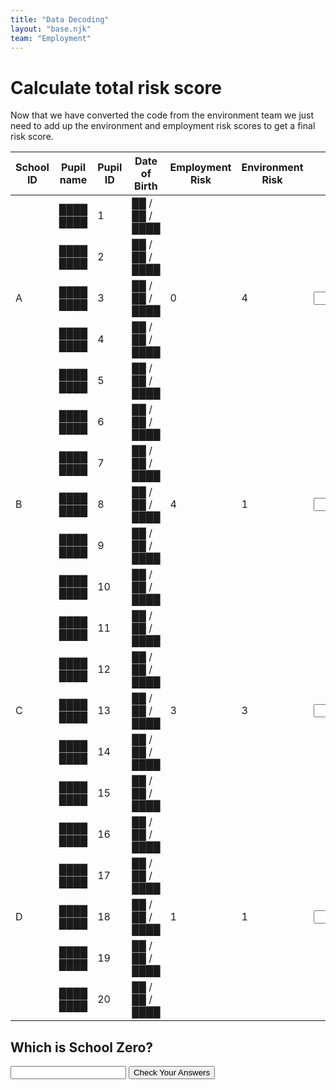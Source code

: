 ```yaml
---
title: "Data Decoding"
layout: "base.njk"
team: "Employment"
---
```


# Calculate total risk score

Now that we have converted the code from the environment team we just need to add up the environment and employment risk scores to get a final risk score.



<div class="table-overflow">
<form  method="get" action="/congratulations">
 <table>
          <thead>
            <tr>
              <th>
                School ID
              </th>
              <th>
                Pupil name
              </th>
              <th>
                Pupil ID
              </th>
              <th>
                Date of Birth
              </th>
              <th>
               Employment Risk
              </th>
              <th>
               Environment Risk
              </th>
              <th>
              Total Risk Score
              </th>
            </tr>
          </thead>
          <tbody>
            <tr >
              <td rowspan="5">
                A
              </td>
              <td>
              ████ ████
              </td>
              <td>
                1
              </td>
              <td >
                ██ / ██ / ████
              </td>
              <td rowspan="5">
                0
              </td>
              <td rowspan="5">
                4
              </td>
              <td rowspan="5">
                 <input name="name" type="" value="" pattern="4" required oninvalid="setCustomValidity('Sorry that&rsquo;s not right')"  oninput="setCustomValidity('')"  >
              </td>
            </tr>
            <tr>
           <td>
              ████ ████
              </td>
              <td>
                2
              </td>
               <td >
                ██ / ██ / ████
              </td>
            </tr>
            <tr>
             <td>
              ████ ████
              </td>
              <td>
                3
              </td>
                 <td >
                ██ / ██ / ████
              </td>
            </tr>
            <tr>
                          <td>
              ████ ████
              </td>
              <td>
                4
              </td>
             <td >
                ██ / ██ / ████
              </td>
            </tr>
            <tr class="bb">
              <td>████ ████</td>
              <td>5</td>
              <td>██ / ██ / ████</td>
            </tr>
            <tr >
              <td rowspan="5"> B</td>
              <td>████ ████
              </td>
              <td>
                6
              </td>
              <td >██ / ██ / ████ </td>
               <td rowspan="5">
                4
              </td>
              <td rowspan="5">
                1
              </td>
              <td rowspan="5">
                   <input name="name" type="" value="" pattern="5" required oninvalid="setCustomValidity('Sorry that&rsquo;s not right')"  oninput="setCustomValidity('')"  >
              </td>
            </tr>
            <tr>
                <td>
              ████ ████
              </td>
              <td>
                7
              </td>
                         <td >
                ██ / ██ / ████
              </td>
            </tr>
            <tr>
                <td>
              ████ ████
              </td>
              <td>
                8
              </td>
                         <td >
                ██ / ██ / ████
              </td>
            </tr>
            <tr>
                <td>
              ████ ████
              </td>
              <td>
                9
              </td>
                         <td >
                ██ / ██ / ████
              </td>
            </tr>
            <tr class="bb">
                <td>
              ████ ████
              </td>
              <td>
                10
              </td>
                         <td >
                ██ / ██ / ████
              </td>
            </tr>
            <tr >
              <td rowspan="5">
                C
              </td>
              <td>
              ████ ████
              </td>
              <td>
                11
              </td>
              <td >
                ██ / ██ / ████
              </td>
          <td rowspan="5">
                3
              </td>
              <td rowspan="5">
                3
              </td>
              <td rowspan="5">
                 <input name="C" type="" value="" pattern="6" required oninvalid="setCustomValidity('Sorry that&rsquo;s not right')"  oninput="setCustomValidity('')"  >
              </td>
            </tr>
            <tr>
                <td>
              ████ ████
              </td>
              <td>
                12
              </td>
                         <td >
                ██ / ██ / ████
              </td>
            </tr>
            <tr>
                <td>
              ████ ████
              </td>
              <td>
                13
              </td>
                          <td >
                ██ / ██ / ████
              </td>
            </tr>
            <tr>
                <td>
              ████ ████
              </td>
              <td>
                14
              </td>
                         <td >
                ██ / ██ / ████
              </td>
            </tr>
            <tr class="bb">
                <td>
              ████ ████
              </td>
              <td>
                15
              </td>
                         <td >
                ██ / ██ / ████
              </td>
            </tr>
            <tr>
              <td rowspan="5">
                D
              </td>
              <td >
              ████ ████
              </td>
              <td>
                16
              </td>
              <td >
                ██ / ██ / ████
              </td>
          <td rowspan="5">
                1
              </td>
              <td rowspan="5">
                1
              </td>
              <td rowspan="5">
     <input name="D" type="" value="" pattern="2" required oninvalid="setCustomValidity('Sorry that&rsquo;s not right')"  oninput="setCustomValidity('')"  >
            </tr>
            <tr>
                <td>
              ████ ████
              </td>
              <td>
                17
              </td>
                         <td >
                ██ / ██ / ████
              </td>
            </tr>
            <tr>
                <td>
              ████ ████
              </td>
              <td>
                18
              </td>
                         <td >
                ██ / ██ / ████
              </td>
            </tr>
            <tr>
                <td>
              ████ ████
              </td>
              <td>
                19
              </td>
                         <td >
                ██ / ██ / ████
              </td>
            </tr>
            <tr class="bb">
                <td>
              ████ ████
              </td>
              <td>
                20
              </td>
                         <td >
                ██ / ██ / ████
              </td>
            </tr>
          </tbody>
        </table>
      </div>

## Which is School Zero?

<input name="zero" type="" value="" pattern="C" required oninvalid="setCustomValidity('Sorry that&rsquo;s not right')"  oninput="setCustomValidity('')"  >
<button  type="submit"  class="btn" name="Test">Check Your Answers</button></form>






</div>



